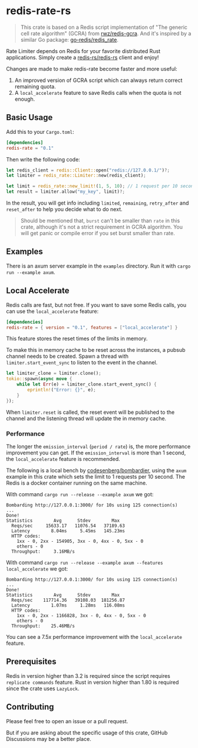 # redis-rate-rs

> This crate is based on a Redis script implementation of
> "The generic cell rate algorithm" (GCRA) from [rwz/redis-gcra](https://github.com/rwz/redis-gcra).
> And it's inspired by a similar Go package: [go-redis/redis_rate](https://github.com/go-redis/redis_rate).

Rate Limiter depends on Redis for your favorite distributed Rust applications.
Simply create a [redis-rs/redis-rs](https://github.com/redis-rs/redis-rs) client and enjoy!

Changes are made to make redis-rate become faster and more useful:

1. An improved version of GCRA script which can always return correct remaining quota.
2. A `local_accelerate` feature to save Redis calls when the quota is not enough.

## Basic Usage

Add this to your `Cargo.toml`:

```toml
[dependencies]
redis-rate = "0.1"
```

Then write the following code:

```rust
let redis_client = redis::Client::open("redis://127.0.0.1/")?;
let limiter = redis_rate::Limiter::new(redis_client);

let limit = redis_rate::new_limit!(1, 5, 10); // 1 request per 10 seconds, burst 5
let result = limiter.allow("my_key", limit)?;
```

In the result, you will get info including `limited`, `remaining`, `retry_after` and `reset_after`
to help you decide what to do next.

> Should be mentioned that,
> `burst` can't be smaller than `rate` in this crate,
> although it's not a strict requirement in GCRA algorithm.
> You will get panic or compile error if you set burst smaller than rate.

## Examples

There is an axum server example in the `examples` directory.
Run it with `cargo run --example axum`.

## Local Accelerate

Redis calls are fast, but not free.
If you want to save some Redis calls, you can use the `local_accelerate` feature:

```toml
[dependencies]
redis-rate = { version = "0.1", features = ["local_accelerate"] }
```

This feature stores the reset times of the limits in memory.

To make this in memory cache to be reset across the instances,
a pubsub channel needs to be created.
Spawn a thread with `limiter.start_event_sync` to listen to the event in the channel.

```rust
let limiter_clone = limiter.clone();
tokio::spawn(async move {
    while let Err(e) = limiter_clone.start_event_sync() {
        eprintln!("Error: {}", e);
    }
});
```

When `limiter.reset` is called, the reset event will be published to the channel
and the listening thread will update the in memory cache.

### Performance

The longer the `emission_interval` (`period / rate`) is,
the more performance improvement you can get.
If the `emission_interval` is more than 1 second, the `local_accelerate` feature is recommended.

The following is a local bench by
[codesenberg/bombardier](https://github.com/codesenberg/bombardier),
using the `axum` example in this crate which sets the limit to 1 requests per 10 second.
The Redis is a docker container running on the same machine.

With command `cargo run --release --example axum` we got:

```text
Bombarding http://127.0.0.1:3000/ for 10s using 125 connection(s)
...
Done!
Statistics        Avg      Stdev        Max
  Reqs/sec     15633.17   11076.54   37189.63
  Latency        8.04ms     5.45ms   145.23ms
  HTTP codes:
    1xx - 0, 2xx - 154905, 3xx - 0, 4xx - 0, 5xx - 0
    others - 0
  Throughput:     3.16MB/s
```

With command `cargo run --release --example axum --features local_accelerate` we got:

```text
Bombarding http://127.0.0.1:3000/ for 10s using 125 connection(s)
...
Done!
Statistics        Avg      Stdev        Max
  Reqs/sec    117714.36   39108.03  181256.87
  Latency        1.07ms     1.28ms   116.08ms
  HTTP codes:
    1xx - 0, 2xx - 1166828, 3xx - 0, 4xx - 0, 5xx - 0
    others - 0
  Throughput:    25.46MB/s
```

You can see a 7.5x performance improvement with the `local_accelerate` feature.

## Prerequisites

Redis in version higher than 3.2 is required since the script requires `replicate commands` feature.
Rust in version higher than 1.80 is required since the crate uses `LazyLock`.

## Contributing

Please feel free to open an issue or a pull request.

But if you are asking about the specific usage of this crate,
GitHub Discussions may be a better place.
